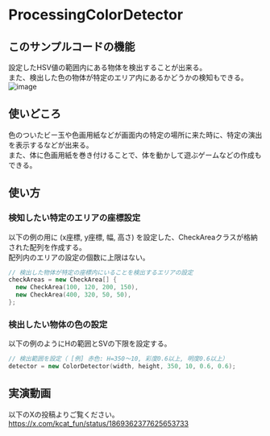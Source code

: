 # ProcessingColorDetector

## このサンプルコードの機能
設定したHSV値の範囲内にある物体を検出することが出来る。<br />
また、検出した色の物体が特定のエリア内にあるかどうかの検知もできる。<br />
![image](https://github.com/user-attachments/assets/3d6223b6-4299-43e5-9d4b-e00bd2fc878c)

## 使いどころ
色のついたビー玉や色画用紙などが画面内の特定の場所に来た時に、特定の演出を表示するなどが出来る。<br />
また、体に色画用紙を巻き付けることで、体を動かして遊ぶゲームなどの作成もできる。

## 使い方
### 検知したい特定のエリアの座標設定
以下の例の用に (x座標, y座標, 幅, 高さ) を設定した、CheckAreaクラスが格納された配列を作成する。<br />
配列内のエリアの設定の個数に上限はない。
```pde
// 検出した物体が特定の座標内にいることを検出するエリアの設定
checkAreas = new CheckArea[] {
  new CheckArea(100, 120, 200, 150),
  new CheckArea(400, 320, 50, 50),
};
```
### 検出したい物体の色の設定
以下の例のようにHの範囲とSVの下限を設定する。
```pde
// 検出範囲を設定（ [例] 赤色: H=350〜10, 彩度0.6以上, 明度0.6以上）
detector = new ColorDetector(width, height, 350, 10, 0.6, 0.6);
```

## 実演動画
以下のXの投稿よりご覧ください。<br />
https://x.com/kcat_fun/status/1869362377625653733
